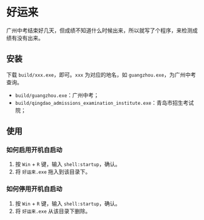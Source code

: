 # 好运来

广州中考结束好几天，但成绩不知道什么时候出来，所以就写了个程序，来检测成绩有没有出来。

## 安装

下载 `build/xxx.exe`，即可。`xxx` 为对应的地名，如 `guangzhou.exe`，为广州中考查询。

- `build/guangzhou.exe`：广州中考；
- `build/qingdao_admissions_examination_institute.exe`：青岛市招生考试院；

## 使用

### 如何启用开机自启动

1. 按 `Win` + `R` 键，输入 `shell:startup`，确认。
2. 将 `好运来.exe` 拖入到该目录下。

### 如何停用开机自启动

1. 按 `Win` + `R` 键，输入 `shell:startup`，确认。
2. 将 `好运来.exe` 从该目录下删除。
